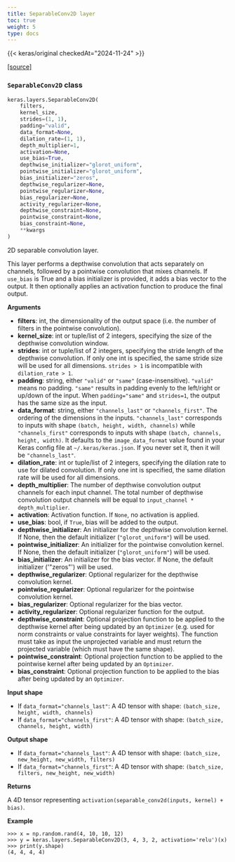 ```yaml
---
title: SeparableConv2D layer
toc: true
weight: 5
type: docs
---
```


{{< keras/original checkedAt="2024-11-24" >}}

[\[source\]](https://github.com/keras-team/keras/tree/v3.6.0/keras/src/layers/convolutional/separable_conv2d.py#L5)

### `SeparableConv2D` class

```python
keras.layers.SeparableConv2D(
    filters,
    kernel_size,
    strides=(1, 1),
    padding="valid",
    data_format=None,
    dilation_rate=(1, 1),
    depth_multiplier=1,
    activation=None,
    use_bias=True,
    depthwise_initializer="glorot_uniform",
    pointwise_initializer="glorot_uniform",
    bias_initializer="zeros",
    depthwise_regularizer=None,
    pointwise_regularizer=None,
    bias_regularizer=None,
    activity_regularizer=None,
    depthwise_constraint=None,
    pointwise_constraint=None,
    bias_constraint=None,
    **kwargs
)
```

2D separable convolution layer.

This layer performs a depthwise convolution that acts separately on channels, followed by a pointwise convolution that mixes channels. If `use_bias` is True and a bias initializer is provided, it adds a bias vector to the output. It then optionally applies an activation function to produce the final output.

**Arguments**

- **filters**: int, the dimensionality of the output space (i.e. the number of filters in the pointwise convolution).
- **kernel_size**: int or tuple/list of 2 integers, specifying the size of the depthwise convolution window.
- **strides**: int or tuple/list of 2 integers, specifying the stride length of the depthwise convolution. If only one int is specified, the same stride size will be used for all dimensions. `strides > 1` is incompatible with `dilation_rate > 1`.
- **padding**: string, either `"valid"` or `"same"` (case-insensitive). `"valid"` means no padding. `"same"` results in padding evenly to the left/right or up/down of the input. When `padding="same"` and `strides=1`, the output has the same size as the input.
- **data_format**: string, either `"channels_last"` or `"channels_first"`. The ordering of the dimensions in the inputs. `"channels_last"` corresponds to inputs with shape `(batch, height, width, channels)` while `"channels_first"` corresponds to inputs with shape `(batch, channels, height, width)`. It defaults to the `image_data_format` value found in your Keras config file at `~/.keras/keras.json`. If you never set it, then it will be `"channels_last"`.
- **dilation_rate**: int or tuple/list of 2 integers, specifying the dilation rate to use for dilated convolution. If only one int is specified, the same dilation rate will be used for all dimensions.
- **depth_multiplier**: The number of depthwise convolution output channels for each input channel. The total number of depthwise convolution output channels will be equal to `input_channel * depth_multiplier`.
- **activation**: Activation function. If `None`, no activation is applied.
- **use_bias**: bool, if `True`, bias will be added to the output.
- **depthwise_initializer**: An initializer for the depthwise convolution kernel. If None, then the default initializer (`"glorot_uniform"`) will be used.
- **pointwise_initializer**: An initializer for the pointwise convolution kernel. If None, then the default initializer (`"glorot_uniform"`) will be used.
- **bias_initializer**: An initializer for the bias vector. If None, the default initializer ('"zeros"') will be used.
- **depthwise_regularizer**: Optional regularizer for the depthwise convolution kernel.
- **pointwise_regularizer**: Optional regularizer for the pointwise convolution kernel.
- **bias_regularizer**: Optional regularizer for the bias vector.
- **activity_regularizer**: Optional regularizer function for the output.
- **depthwise_constraint**: Optional projection function to be applied to the depthwise kernel after being updated by an `Optimizer` (e.g. used for norm constraints or value constraints for layer weights). The function must take as input the unprojected variable and must return the projected variable (which must have the same shape).
- **pointwise_constraint**: Optional projection function to be applied to the pointwise kernel after being updated by an `Optimizer`.
- **bias_constraint**: Optional projection function to be applied to the bias after being updated by an `Optimizer`.

**Input shape**

- If `data_format="channels_last"`: A 4D tensor with shape: `(batch_size, height, width, channels)`
- If `data_format="channels_first"`: A 4D tensor with shape: `(batch_size, channels, height, width)`

**Output shape**

- If `data_format="channels_last"`: A 4D tensor with shape: `(batch_size, new_height, new_width, filters)`
- If `data_format="channels_first"`: A 4D tensor with shape: `(batch_size, filters, new_height, new_width)`

**Returns**

A 4D tensor representing `activation(separable_conv2d(inputs, kernel) + bias)`.

**Example**

```console
>>> x = np.random.rand(4, 10, 10, 12)
>>> y = keras.layers.SeparableConv2D(3, 4, 3, 2, activation='relu')(x)
>>> print(y.shape)
(4, 4, 4, 4)
```
